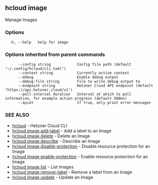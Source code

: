 ## hcloud image

Manage Images

### Options

```
  -h, --help   help for image
```

### Options inherited from parent commands

```
      --config string            Config file path (default "~/.config/hcloud/cli.toml")
      --context string           Currently active context
      --debug                    Enable debug output
      --debug-file string        File to write debug output to
      --endpoint string          Hetzner Cloud API endpoint (default "https://api.hetzner.cloud/v1")
      --poll-interval duration   Interval at which to poll information, for example action progress (default 500ms)
      --quiet                    If true, only print error messages
```

### SEE ALSO

* [hcloud](hcloud.md)	 - Hetzner Cloud CLI
* [hcloud image add-label](hcloud_image_add-label.md)	 - Add a label to an Image
* [hcloud image delete](hcloud_image_delete.md)	 - Delete an Image
* [hcloud image describe](hcloud_image_describe.md)	 - Describe an Image
* [hcloud image disable-protection](hcloud_image_disable-protection.md)	 - Disable resource protection for an Image
* [hcloud image enable-protection](hcloud_image_enable-protection.md)	 - Enable resource protection for an Image
* [hcloud image list](hcloud_image_list.md)	 - List Images
* [hcloud image remove-label](hcloud_image_remove-label.md)	 - Remove a label from an Image
* [hcloud image update](hcloud_image_update.md)	 - Update an Image

